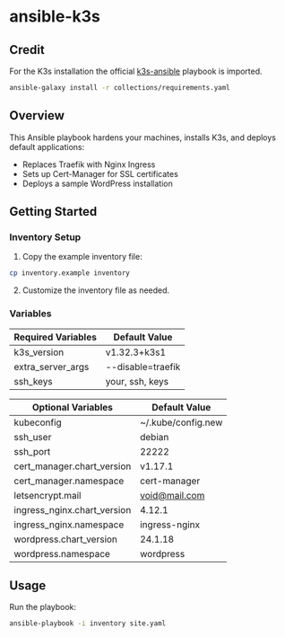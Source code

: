 # ansible-k3s

## Credit
For the K3s installation the official [k3s-ansible](https://github.com/k3s-io/k3s-ansible) playbook is imported.

```bash
ansible-galaxy install -r collections/requirements.yaml
```

## Overview
This Ansible playbook hardens your machines, installs K3s, and deploys default applications:
- Replaces Traefik with Nginx Ingress
- Sets up Cert-Manager for SSL certificates
- Deploys a sample WordPress installation

## Getting Started

### Inventory Setup
1. Copy the example inventory file:
```bash
cp inventory.example inventory
```
2. Customize the inventory file as needed.

### Variables

| **Required Variables**            | **Default Value**      |
|-----------------------------------|------------------------|
| k3s_version                       | v1.32.3+k3s1           |
| extra_server_args                 | --disable=traefik      |
| ssh_keys                          | your, ssh, keys        |

| **Optional Variables**            | **Default Value**                 |
|-----------------------------------|-----------------------------------|
| kubeconfig                        | ~/.kube/config.new                |
| ssh_user                          | debian                            |
| ssh_port                          | 22222                             |
| cert_manager.chart_version        | v1.17.1                           |
| cert_manager.namespace            | cert-manager                      |
| letsencrypt.mail                  | void@mail.com                    |
| ingress_nginx.chart_version       | 4.12.1                            |
| ingress_nginx.namespace           | ingress-nginx                     |
| wordpress.chart_version           | 24.1.18                           |
| wordpress.namespace               | wordpress                         |

## Usage
Run the playbook:
```bash
ansible-playbook -i inventory site.yaml
```
